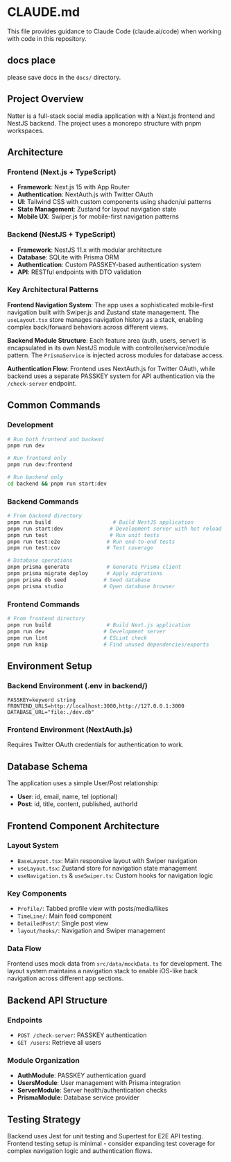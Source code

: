 # CLAUDE.md

This file provides guidance to Claude Code (claude.ai/code) when working with code in this repository.

## docs place
please save docs in the `docs/` directory.

## Project Overview

Natter is a full-stack social media application with a Next.js frontend and NestJS backend. The project uses a monorepo structure with pnpm workspaces.

## Architecture

### Frontend (Next.js + TypeScript)
- **Framework**: Next.js 15 with App Router
- **Authentication**: NextAuth.js with Twitter OAuth
- **UI**: Tailwind CSS with custom components using shadcn/ui patterns
- **State Management**: Zustand for layout navigation state
- **Mobile UX**: Swiper.js for mobile-first navigation patterns

### Backend (NestJS + TypeScript)
- **Framework**: NestJS 11.x with modular architecture
- **Database**: SQLite with Prisma ORM
- **Authentication**: Custom PASSKEY-based authentication system
- **API**: RESTful endpoints with DTO validation

### Key Architectural Patterns

**Frontend Navigation System**: The app uses a sophisticated mobile-first navigation built with Swiper.js and Zustand state management. The `useLayout.tsx` store manages navigation history as a stack, enabling complex back/forward behaviors across different views.

**Backend Module Structure**: Each feature area (auth, users, server) is encapsulated in its own NestJS module with controller/service/module pattern. The `PrismaService` is injected across modules for database access.

**Authentication Flow**: Frontend uses NextAuth.js for Twitter OAuth, while backend uses a separate PASSKEY system for API authentication via the `/check-server` endpoint.

## Common Commands

### Development
```bash
# Run both frontend and backend
pnpm run dev

# Run frontend only
pnpm run dev:frontend

# Run backend only  
cd backend && pnpm run start:dev
```

### Backend Commands
```bash
# From backend directory
pnpm run build                    # Build NestJS application
pnpm run start:dev               # Development server with hot reload
pnpm run test                    # Run unit tests
pnpm run test:e2e               # Run end-to-end tests
pnpm run test:cov               # Test coverage

# Database operations
pnpm prisma generate            # Generate Prisma client
pnpm prisma migrate deploy      # Apply migrations
pnpm prisma db seed            # Seed database
pnpm prisma studio             # Open database browser
```

### Frontend Commands  
```bash
# From frontend directory
pnpm run build                  # Build Next.js application
pnpm run dev                   # Development server
pnpm run lint                  # ESLint check
pnpm run knip                  # Find unused dependencies/exports
```

## Environment Setup

### Backend Environment (.env in backend/)
```env
PASSKEY=keyword string
FRONTEND_URLS=http://localhost:3000,http://127.0.0.1:3000
DATABASE_URL="file:./dev.db"
```

### Frontend Environment (NextAuth.js)
Requires Twitter OAuth credentials for authentication to work.

## Database Schema

The application uses a simple User/Post relationship:
- **User**: id, email, name, tel (optional)  
- **Post**: id, title, content, published, authorId

## Frontend Component Architecture

### Layout System
- `BaseLayout.tsx`: Main responsive layout with Swiper navigation
- `useLayout.tsx`: Zustand store for navigation state management
- `useNavigation.ts` & `useSwiper.ts`: Custom hooks for navigation logic

### Key Components
- `Profile/`: Tabbed profile view with posts/media/likes
- `TimeLine/`: Main feed component
- `DetailedPost/`: Single post view
- `layout/hooks/`: Navigation and Swiper management

### Data Flow
Frontend uses mock data from `src/data/mockData.ts` for development. The layout system maintains a navigation stack to enable iOS-like back navigation across different app sections.

## Backend API Structure

### Endpoints
- `POST /check-server`: PASSKEY authentication
- `GET /users`: Retrieve all users

### Module Organization
- **AuthModule**: PASSKEY authentication guard
- **UsersModule**: User management with Prisma integration  
- **ServerModule**: Server health/authentication checks
- **PrismaModule**: Database service provider

## Testing Strategy

Backend uses Jest for unit testing and Supertest for E2E API testing. Frontend testing setup is minimal - consider expanding test coverage for complex navigation logic and authentication flows.